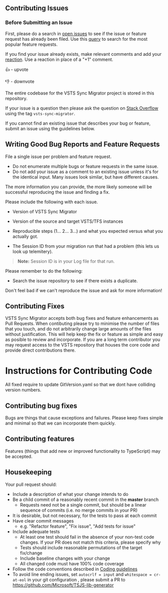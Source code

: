 ## Contributing Issues

### Before Submitting an Issue
First, please do a search in [open issues](https://github.com/nkdAgility/vsts-sync-migration/issues) to see if the issue or feature request has already been filed. Use this [query](https://github.com/nkdAgility/vsts-sync-migration/issues?q=is%3Aopen+is%3Aissue+label%3Afeature-request+sort%3Areactions-%2B1-desc) to search for the most popular feature requests.

If you find your issue already exists, make relevant comments and add your [reaction](https://github.com/blog/2119-add-reactions-to-pull-requests-issues-and-comments). Use a reaction in place of a "+1" comment.

👍 - upvote

👎 - downvote

The entire codebase for the VSTS Sync Migrator project is stored in this repository.

If your issue is a question then please ask the question on [Stack Overflow](https://stackoverflow.com/questions/tagged/vsts-sync-migrator) using the tag `vsts-sync-migrator`.

If you cannot find an existing issue that describes your bug or feature, submit an issue using the guidelines below.

## Writing Good Bug Reports and Feature Requests

File a single issue per problem and feature request.

* Do not enumerate multiple bugs or feature requests in the same issue.
* Do not add your issue as a comment to an existing issue unless it's for the identical input. Many issues look similar, but have different causes.

The more information you can provide, the more likely someone will be successful reproducing the issue and finding a fix. 

Please include the following with each issue. 

* Version of VSTS Sync Migrator
* Version of the source and target VSTS/TFS instances 

* Reproducible steps (1... 2... 3...) and what you expected versus what you actually got.
* The Session ID from your migration run that had a problem (this lets us look up telemitery).

> **Note:** Session ID is in your Log file for that run.

Please remember to do the following:

* Search the issue repository to see if there exists a duplicate. 

Don't feel bad if we can't reproduce the issue and ask for more information!

## Contributing Fixes

VSTS Sync Migrator accepts both bug fixes and feature enhancements as Pull Requests. When contibuting please try to minimise the number of files that you touch, and do not arbitrarily change large amounts of the files without justification. This will help keep the fix or feature as simple and easy as posible to review and incorporate. If you are a long term contributor you may request access to the VSTS repository that houses the core code and provide direct contributions there.

# Instructions for Contributing Code

All fixed require to update GitVersion.yaml so that we dont have colliding version numbers.

## Contributing bug fixes

Bugs are things that cause exceptions and failures. Please keep fixes simple and minimal so that we can incorporate them quickly.

## Contributing features

Features (things that add new or improved functionality to TypeScript) may be accepted.

## Housekeeping

Your pull request should: 

* Include a description of what your change intends to do
* Be a child commit of a reasonably recent commit in the **master** branch 
    * Requests need not be a single commit, but should be a linear sequence of commits (i.e. no merge commits in your PR)
* It is desirable, but not necessary, for the tests to pass at each commit
* Have clear commit messages 
    * e.g. "Refactor feature", "Fix issue", "Add tests for issue"
* Include adequate tests 
    * At least one test should fail in the absence of your non-test code changes. If your PR does not match this criteria, please specify why
    * Tests should include reasonable permutations of the target fix/change
    * Include baseline changes with your change
    * All changed code must have 100% code coverage
* Follow the code conventions described in [Coding guidelines](https://github.com/nkdAgility/vstssyncmigrator/wiki/Coding-guidelines)
* To avoid line ending issues, set `autocrlf = input` and `whitespace = cr-at-eol` in your git configuration
, please submit a PR to  https://github.com/Microsoft/TSJS-lib-generator

